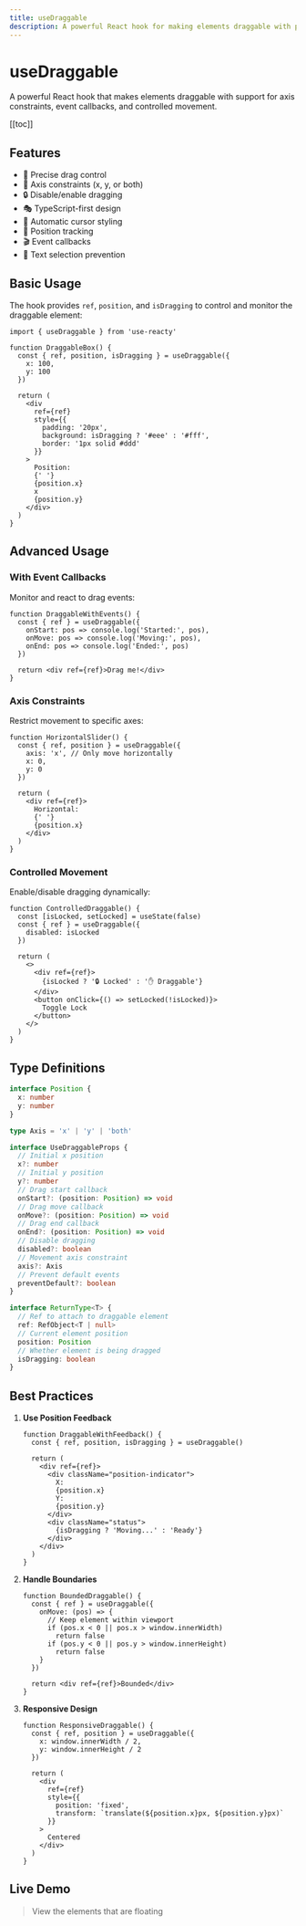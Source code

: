 ```yaml
---
title: useDraggable
description: A powerful React hook for making elements draggable with precise control and callbacks
---
```


# useDraggable

A powerful React hook that makes elements draggable with support for axis constraints, event callbacks, and controlled movement.

[[toc]]

## Features

- 🎯 Precise drag control
- 📏 Axis constraints (x, y, or both)
- 🔒 Disable/enable dragging
- 🎭 TypeScript-first design
- 🎨 Automatic cursor styling
- 📍 Position tracking
- 🎬 Event callbacks
- 🚫 Text selection prevention

## Basic Usage

The hook provides `ref`, `position`, and `isDragging` to control and monitor the draggable element:

```tsx
import { useDraggable } from 'use-reacty'

function DraggableBox() {
  const { ref, position, isDragging } = useDraggable({
    x: 100,
    y: 100
  })

  return (
    <div
      ref={ref}
      style={{
        padding: '20px',
        background: isDragging ? '#eee' : '#fff',
        border: '1px solid #ddd'
      }}
    >
      Position:
      {' '}
      {position.x}
      x
      {position.y}
    </div>
  )
}
```

## Advanced Usage

### With Event Callbacks

Monitor and react to drag events:

```tsx
function DraggableWithEvents() {
  const { ref } = useDraggable({
    onStart: pos => console.log('Started:', pos),
    onMove: pos => console.log('Moving:', pos),
    onEnd: pos => console.log('Ended:', pos)
  })

  return <div ref={ref}>Drag me!</div>
}
```

### Axis Constraints

Restrict movement to specific axes:

```tsx
function HorizontalSlider() {
  const { ref, position } = useDraggable({
    axis: 'x', // Only move horizontally
    x: 0,
    y: 0
  })

  return (
    <div ref={ref}>
      Horizontal:
      {' '}
      {position.x}
    </div>
  )
}
```

### Controlled Movement

Enable/disable dragging dynamically:

```tsx
function ControlledDraggable() {
  const [isLocked, setLocked] = useState(false)
  const { ref } = useDraggable({
    disabled: isLocked
  })

  return (
    <>
      <div ref={ref}>
        {isLocked ? '🔒 Locked' : '✋ Draggable'}
      </div>
      <button onClick={() => setLocked(!isLocked)}>
        Toggle Lock
      </button>
    </>
  )
}
```

## Type Definitions

```typescript
interface Position {
  x: number
  y: number
}

type Axis = 'x' | 'y' | 'both'

interface UseDraggableProps {
  // Initial x position
  x?: number
  // Initial y position
  y?: number
  // Drag start callback
  onStart?: (position: Position) => void
  // Drag move callback
  onMove?: (position: Position) => void
  // Drag end callback
  onEnd?: (position: Position) => void
  // Disable dragging
  disabled?: boolean
  // Movement axis constraint
  axis?: Axis
  // Prevent default events
  preventDefault?: boolean
}

interface ReturnType<T> {
  // Ref to attach to draggable element
  ref: RefObject<T | null>
  // Current element position
  position: Position
  // Whether element is being dragged
  isDragging: boolean
}
```

## Best Practices

1. **Use Position Feedback**

   ```tsx
   function DraggableWithFeedback() {
     const { ref, position, isDragging } = useDraggable()

     return (
       <div ref={ref}>
         <div className="position-indicator">
           X:
           {position.x}
           Y:
           {position.y}
         </div>
         <div className="status">
           {isDragging ? 'Moving...' : 'Ready'}
         </div>
       </div>
     )
   }
   ```

2. **Handle Boundaries**

   ```tsx
   function BoundedDraggable() {
     const { ref } = useDraggable({
       onMove: (pos) => {
         // Keep element within viewport
         if (pos.x < 0 || pos.x > window.innerWidth)
           return false
         if (pos.y < 0 || pos.y > window.innerHeight)
           return false
       }
     })

     return <div ref={ref}>Bounded</div>
   }
   ```

3. **Responsive Design**

   ```tsx
   function ResponsiveDraggable() {
     const { ref, position } = useDraggable({
       x: window.innerWidth / 2,
       y: window.innerHeight / 2
     })

     return (
       <div
         ref={ref}
         style={{
           position: 'fixed',
           transform: `translate(${position.x}px, ${position.y}px)`
         }}
       >
         Centered
       </div>
     )
   }
   ```

## Live Demo

> View the elements that are floating

<div>
    <div ref="el"></div>
    <div ref="elEvents"></div>
    <div ref="elDisabled"></div>
    <div ref="elAxis"></div>
</div>

<script setup>
import { createElement } from 'react'
import { createRoot } from 'react-dom/client'
import { ref, onMounted } from 'vue'
import Draggable from './use-draggable.tsx'
import DraggableEvents from './use-draggable-events.tsx'
import DraggableDisabled from './use-draggable-disabled.tsx'
import DraggableAxis from './use-draggable-axis.tsx'

const el = ref()
const elEvents = ref()
const elDisabled = ref()
const elAxis = ref()

onMounted(() => {
  const root1 = createRoot(el.value)
  root1.render(createElement(Draggable, {}, null))

  const root2 = createRoot(elEvents.value)
  root2.render(createElement(DraggableEvents, {}, null))

  const root3 = createRoot(elDisabled.value)
  root3.render(createElement(DraggableDisabled, {}, null))

  const root4 = createRoot(elAxis.value)
  root4.render(createElement(DraggableAxis, {}, null))
})
</script>
